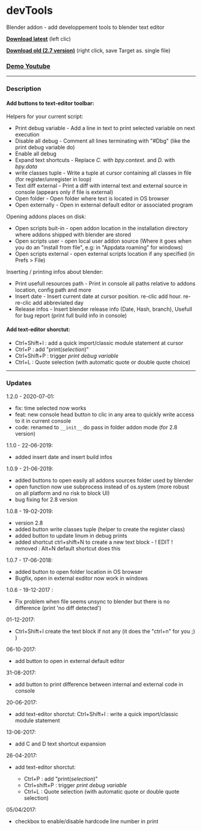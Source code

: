 # devTools
Blender addon - add developpement tools to blender text editor
  
**[Download latest](https://github.com/Pullusb/devTools/archive/master.zip)** (left clic)
<!-- **[Download latest](https://raw.githubusercontent.com/Pullusb/devTools/master/SB_devTools.py)** (right click, save Target as) -->

**[Download old (2.7 version)](https://raw.githubusercontent.com/Pullusb/devTools/master/SB_devTools_279.py)** (right click, save Target as. single file)

### [Demo Youtube](https://youtu.be/Rs4y7DeHkp8)

---

### Description

#### Add buttons to text-editor toolbar:

Helpers for your current script:
- Print debug variable - Add a line in text to print selected variable on next execution
- Disable all debug - Comment all lines terminating with "#Dbg" (like the print debug variable do)
- Enable all debug
- Expand text shortcuts - Replace _C._ with _bpy.context._ and _D._ with _bpy.data_
- write classes tuple - Write a tuple at cursor containing all classes in file (for register/unregister in loop)
- Text diff external - Print a diff with internal text and external source in console (appears only if file is external)
- Open folder - Open folder where text is located in OS browser
- Open externally - Open in external default editor or associated program

Opening addons places on disk:
- Open scripts buit-in - open addon location in the installation directory where addons shipped with blender are stored
- Open scripts user - open local user addon source (Where it goes when you do an "install from file", e.g: in "Appdata roaming" for windows)
- Open scripts external -  open external scripts location if any specified (in Prefs > File)

Inserting / printing infos about blender:
- Print usefull resources path - Print in console all paths relative to addons location, config path and more
- Insert date - Insert current date at cursor position. re-clic add hour. re-re-clic add abbreviated day
- Release infos - Insert blender release info (Date, Hash, branch), Usefull for bug report (print full build info in console)

#### Add text-editor shorctut:

- Ctrl+Shift+I : add a quick import/classic module statement at cursor
- Ctrl+P : add "print(*selection*)"
- Ctrl+Shift+P : trigger *print debug variable*
- Ctrl+L : Quote selection (with automatic quote or double quote choice)

---

### Updates

1.2.0 - 2020-07-01:
  - fix: time selected now works
  - feat: new console head button to clic in any area to quickly write access to it in current console
  - code: renamed to `__init__` do pass in folder addon mode (for 2.8 version)

1.1.0 - 22-06-2019:
  - added insert date and insert build infos

1.0.9 - 21-06-2019:
  - added buttons to open easily all addons sources folder used by blender 
  - open function now use subprocess instead of os.system (more robust on all platform and no risk to block UI)
  - bug fixing for 2.8 version
 

1.0.8 - 19-02-2019:
  - version 2.8
  - added button write classes tuple (helper to create the register class)
  - added button to update linum in debug prints
  - added shortcut ctrl+shift+N to create a new text block - ! EDIT ! removed : Alt+N default shortcut does this

1.0.7 - 17-06-2018:
  - added button to open folder location in OS browser
  - Bugfix, open in external exditor now work in windows

1.0.6 - 19-12-2017 :  
  - Fix problem when file seems unsync to blender but there is no difference (print 'no diff detected')
  
01-12-2017:  
  - Ctrl+Shift+I create the text block if not any (it does the "ctrl+n" for you ;) )

06-10-2017:
  - add button to open in external default editor

31-08-2017:
  - add button to print difference between internal and external code in console

20-06-2017:
  - add text-editor shorctut: Ctrl+Shift+I : write a quick import/classic module statement

13-06-2017:
  - add C and D text shortcut expansion

26-04-2017:
  - add text-editor shorctut:

    - Ctrl+P : add "print(*selection*)"
    - Ctrl+shift+P : trigger *print debug variable*
    - Ctrl+L : Quote selection (with automatic quote or double quote selection)

05/04/2017:

  - checkbox to enable/disable hardcode line number in print
